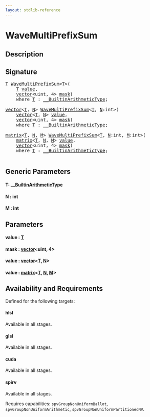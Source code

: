 ```yaml
---
layout: stdlib-reference
---
```


# WaveMultiPrefixSum

## Description





## Signature 

<pre>
<a href="wavemultiprefixsum-049f.md#typeparam-T" class="code_type">T</a> <a href="wavemultiprefixsum-049f.md">WaveMultiPrefixSum</a>&lt;<a href="wavemultiprefixsum-049f.md#typeparam-T" class="code_type">T</a>&gt;(
    <a href="wavemultiprefixsum-049f.md#typeparam-T" class="code_type">T</a> <a href="wavemultiprefixsum-049f.md#decl-value" class="code_param">value</a>,
    <a href="../types/vector/index.md" class="code_type">vector</a>&lt;<span class="code_keyword">uint</span>, 4&gt; <a href="wavemultiprefixsum-049f.md#decl-mask" class="code_param">mask</a>)
    <span class='code_keyword'>where</span> <a href="wavemultiprefixsum-049f.md#typeparam-T" class="code_type">T</a> : <a href="../interfaces/0_builtinarithmetictype-029j/index.md" class="code_type">__BuiltinArithmeticType</a>;

<a href="../types/vector/index.md" class="code_type">vector</a>&lt;<a href="wavemultiprefixsum-049f.md#typeparam-T" class="code_type">T</a>, <a href="wavemultiprefixsum-049f.md#decl-N" class="code_var">N</a>&gt; <a href="wavemultiprefixsum-049f.md">WaveMultiPrefixSum</a>&lt;<a href="wavemultiprefixsum-049f.md#typeparam-T" class="code_type">T</a>, <a href="wavemultiprefixsum-049f.md#decl-N" class="code_var">N</a>:<span class="code_keyword">int</span>&gt;(
    <a href="../types/vector/index.md" class="code_type">vector</a>&lt;<a href="wavemultiprefixsum-049f.md#typeparam-T" class="code_type">T</a>, <a href="wavemultiprefixsum-049f.md#decl-N" class="code_var">N</a>&gt; <a href="wavemultiprefixsum-049f.md#decl-value" class="code_param">value</a>,
    <a href="../types/vector/index.md" class="code_type">vector</a>&lt;<span class="code_keyword">uint</span>, 4&gt; <a href="wavemultiprefixsum-049f.md#decl-mask" class="code_param">mask</a>)
    <span class='code_keyword'>where</span> <a href="wavemultiprefixsum-049f.md#typeparam-T" class="code_type">T</a> : <a href="../interfaces/0_builtinarithmetictype-029j/index.md" class="code_type">__BuiltinArithmeticType</a>;

<a href="../types/matrix/index.md" class="code_type">matrix</a>&lt;<a href="wavemultiprefixsum-049f.md#typeparam-T" class="code_type">T</a>, <a href="wavemultiprefixsum-049f.md#decl-N" class="code_var">N</a>, <a href="wavemultiprefixsum-049f.md#decl-M" class="code_var">M</a>&gt; <a href="wavemultiprefixsum-049f.md">WaveMultiPrefixSum</a>&lt;<a href="wavemultiprefixsum-049f.md#typeparam-T" class="code_type">T</a>, <a href="wavemultiprefixsum-049f.md#decl-N" class="code_var">N</a>:<span class="code_keyword">int</span>, <a href="wavemultiprefixsum-049f.md#decl-M" class="code_var">M</a>:<span class="code_keyword">int</span>&gt;(
    <a href="../types/matrix/index.md" class="code_type">matrix</a>&lt;<a href="wavemultiprefixsum-049f.md#typeparam-T" class="code_type">T</a>, <a href="wavemultiprefixsum-049f.md#decl-N" class="code_var">N</a>, <a href="wavemultiprefixsum-049f.md#decl-M" class="code_var">M</a>&gt; <a href="wavemultiprefixsum-049f.md#decl-value" class="code_param">value</a>,
    <a href="../types/vector/index.md" class="code_type">vector</a>&lt;<span class="code_keyword">uint</span>, 4&gt; <a href="wavemultiprefixsum-049f.md#decl-mask" class="code_param">mask</a>)
    <span class='code_keyword'>where</span> <a href="wavemultiprefixsum-049f.md#typeparam-T" class="code_type">T</a> : <a href="../interfaces/0_builtinarithmetictype-029j/index.md" class="code_type">__BuiltinArithmeticType</a>;

</pre>

## Generic Parameters

####  <a id="typeparam-T"></a>T: [\_\_BuiltinArithmeticType](../interfaces/0_builtinarithmetictype-029j/index.md)
####  <a id="decl-N"></a>N  : int
####  <a id="decl-M"></a>M  : int

## Parameters

####  <a id="decl-value"></a>value  : [T](wavemultiprefixsum-049f.md#typeparam-T)
####  <a id="decl-mask"></a>mask  : [vector](../types/vector/index.md)\<uint, 4\>
####  <a id="decl-value"></a>value  : [vector](../types/vector/index.md)\<[T](../types/vector/index.md#typeparam-T), [N](../types/vector/index.md#decl-N)\>
####  <a id="decl-value"></a>value  : [matrix](../types/matrix/index.md)\<[T](../types/matrix/t-0.md), [N](../types/matrix/index.md#decl-N), [M](../types/matrix/index.md#decl-M)\>

## Availability and Requirements

Defined for the following targets:

#### hlsl
Available in all stages.

#### glsl
Available in all stages.

#### cuda
Available in all stages.

#### spirv
Available in all stages.

Requires capabilities: `spvGroupNonUniformBallot`, `spvGroupNonUniformArithmetic`, `spvGroupNonUniformPartitionedNV`.



<script>
// Fix .md links to .html when on ReadTheDocs
if (window.location.hostname.includes('readthedocs') || 
    window.location.hostname.includes('rtfd.io')) {
  document.addEventListener('DOMContentLoaded', function() {
    const links = document.querySelectorAll('a');
    links.forEach(link => {
      if (link.getAttribute('href') && link.getAttribute('href').endsWith('.md')) {
        link.href = link.href.replace(/\.md($|#|\?)/, '.html$1');
      }
    });
  });
}
</script>
